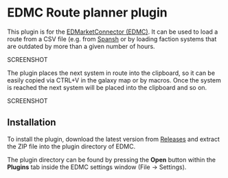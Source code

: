 # EDMC Route planner plugin

This plugin is for the [EDMarketConnector (EDMC)](https://github.com/EDCD/EDMarketConnector).
It can be used to load a route from a CSV file (e.g. from [Spansh](https://spansh.co.uk/) or
by loading faction systems that are outdated by more than a given number of hours.

SCREENSHOT

The plugin places the next system in route into the clipboard, so it can be easily copied via
CTRL+V in the galaxy map or by macros. Once the system is reached the next system will be placed
into the clipboard and so on.

SCREENSHOT

## Installation

To install the plugin, download the latest version from [Releases](https://github.com/topschrott/edmc-routeplanner/releases)
and extract the ZIP file into the plugin directory of EDMC.

The plugin directory can be found by pressing the **Open** button within the **Plugins** tab
inside the EDMC settings window (File -> Settings).
